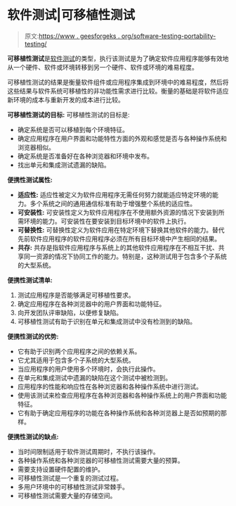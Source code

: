 # 软件测试|可移植性测试

> 原文:[https://www . geesforgeks . org/software-testing-portability-testing/](https://www.geeksforgeeks.org/software-testing-portability-testing/)

**可移植性测试**是[软件测试](https://www.geeksforgeeks.org/software-testing-basics/)的类型，执行该测试是为了确定软件应用程序能够有效地从一个硬件、软件或环境转移到另一个硬件、软件或环境的难易程度。

可移植性测试的结果是衡量软件组件或应用程序集成到环境中的难易程度，然后将这些结果与软件系统可移植性的非功能性需求进行比较。衡量的基础是将软件适应新环境的成本与重新开发的成本进行比较。

**可移植性测试的目标:**
可移植性测试的目标是:

*   确定系统是否可以移植到每个环境特征。
*   确定应用程序在用户界面和功能特性方面的外观和感觉是否与各种操作系统和浏览器相似。
*   确定系统是否准备好在各种浏览器和环境中发布。
*   找出单元和集成测试遗漏的缺陷。

**便携性测试属性:**

*   **适应性:**
    适应性被定义为软件应用程序无需任何努力就能适应特定环境的能力。多个系统之间的通用通信标准有助于增强整个系统的适应性。
*   **可安装性:**
    可安装性定义为软件应用程序在不使用额外资源的情况下安装到所需环境的能力。可安装性在要安装到目标环境中的软件上执行。
*   **可替换性:**
    可替换性定义为软件应用在特定环境下替换其他软件的能力。替代先前软件应用程序的软件应用程序必须在所有目标环境中产生相同的结果。
*   **共存:**
    共存是指软件应用程序与系统上的其他软件应用程序在不相互干扰、共享同一资源的情况下协同工作的能力。特别是，这种测试用于包含多个子系统的大型系统。

**便携性测试清单:**

1.  测试应用程序是否能够满足可移植性要求。
2.  确定应用程序在各种浏览器中的用户界面和功能特征。
3.  向开发团队评审缺陷，以便修复缺陷。
4.  可移植性测试有助于识别在单元和集成测试中没有检测到的缺陷。

**便携性测试的优势:**

*   它有助于识别两个应用程序之间的依赖关系。
*   它尤其适用于包含多个子系统的大型系统。
*   当应用程序的用户使用多个环境时，会执行此操作。
*   在单元和集成测试中遗漏的缺陷在这个测试中被检测到。
*   应用程序的性能和响应性在各种浏览器和各种操作系统中进行测试。
*   使用该测试来检查应用程序在各种浏览器和各种操作系统上的用户界面和功能特征。
*   它有助于确定应用程序的功能在各种操作系统和各种浏览器上是否如预期的那样。

**便携性测试的缺点:**

*   当时间限制适用于软件测试周期时，不执行该操作。
*   各种操作系统和各种浏览器的可移植性测试需要大量的预算。
*   需要支持设置硬件配置的维护。
*   可移植性测试是一个重复的测试过程。
*   多用户环境中的可移植性测试非常棘手。
*   可移植性测试需要大量的存储空间。